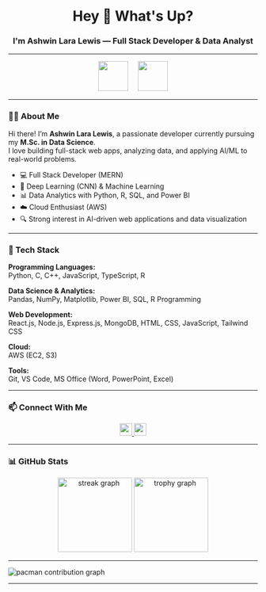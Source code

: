 <h1 align="center">Hey 👋 What's Up?</h1>
<h3 align="center">I'm Ashwin Lara Lewis — Full Stack Developer & Data Analyst</h3>

---

<div align="center">
  <img src="https://skillicons.dev/icons?i=python,react,nodejs,express,mongodb,html,css,javascript,aws" height="60" />
  <img width="12" />
  <img src="https://skillicons.dev/icons?i=ts,nextjs,tailwind,graphql,nestjs,go,rust" height="60" />
</div>

---

### 👨‍💻 About Me

Hi there! I’m **Ashwin Lara Lewis**, a passionate developer currently pursuing my **M.Sc. in Data Science**.  
I love building full-stack web apps, analyzing data, and applying AI/ML to real-world problems.

- 💻 Full Stack Developer (MERN)
- 🤖 Deep Learning (CNN) & Machine Learning
- 📊 Data Analytics with Python, R, SQL, and Power BI
- ☁️ Cloud Enthusiast (AWS)
- 🔍 Strong interest in AI-driven web applications and data visualization

---

### 🧠 Tech Stack

**Programming Languages:**  
Python, C, C++, JavaScript, TypeScript, R  

**Data Science & Analytics:**  
Pandas, NumPy, Matplotlib, Power BI, SQL, R Programming  

**Web Development:**  
React.js, Node.js, Express.js, MongoDB, HTML, CSS, JavaScript, Tailwind CSS  

**Cloud:**  
AWS (EC2, S3)  

**Tools:**  
Git, VS Code, MS Office (Word, PowerPoint, Excel)

---

### 📫 Connect With Me

<div align="center">
  <a href="https://www.linkedin.com/in/lewisashwinlara/" target="_blank">
    <img src="https://img.shields.io/static/v1?message=LinkedIn&logo=linkedin&color=0077B5&style=for-the-badge" height="25" />
  </a>
  <a href="https://instagram.com/ig._lara___" target="_blank">
    <img src="https://img.shields.io/static/v1?message=Instagram&logo=instagram&color=E4405F&style=for-the-badge" height="25" />
  </a>
</div>

---

### 📊 GitHub Stats

<div align="center">
  <img src="https://streak-stats.demolab.com?user=ashwinlaralewis&theme=dracula&hide_border=false" height="150" alt="streak graph" />
  <img src="https://github-profile-trophy.vercel.app/?username=ashwinlaralewis&theme=dracula&no-frame=false&margin-w=8&margin-h=8" height="150" alt="trophy graph" />
</div>

---

<picture>
  <source media="(prefers-color-scheme: dark)" srcset="https://raw.githubusercontent.com/ashwinlaralewis/ashwinlaralewis/output/pacman-contribution-graph-dark.svg">
  <source media="(prefers-color-scheme: light)" srcset="https://raw.githubusercontent.com/ashwinlaralewis/ashwinlaralewis/output/pacman-contribution-graph.svg">
  <img alt="pacman contribution graph" src="https://raw.githubusercontent.com/ashwinlaralewis/ashwinlaralewis/output/pacman-contribution-graph.svg">
</picture>

---
